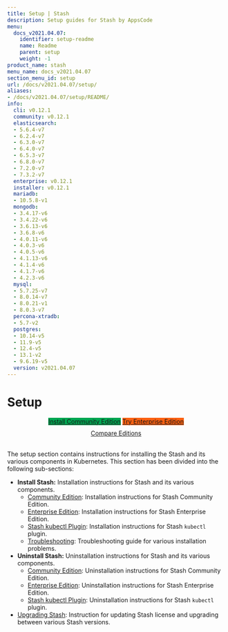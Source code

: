 ```yaml
---
title: Setup | Stash
description: Setup guides for Stash by AppsCode
menu:
  docs_v2021.04.07:
    identifier: setup-readme
    name: Readme
    parent: setup
    weight: -1
product_name: stash
menu_name: docs_v2021.04.07
section_menu_id: setup
url: /docs/v2021.04.07/setup/
aliases:
- /docs/v2021.04.07/setup/README/
info:
  cli: v0.12.1
  community: v0.12.1
  elasticsearch:
  - 5.6.4-v7
  - 6.2.4-v7
  - 6.3.0-v7
  - 6.4.0-v7
  - 6.5.3-v7
  - 6.8.0-v7
  - 7.2.0-v7
  - 7.3.2-v7
  enterprise: v0.12.1
  installer: v0.12.1
  mariadb:
  - 10.5.8-v1
  mongodb:
  - 3.4.17-v6
  - 3.4.22-v6
  - 3.6.13-v6
  - 3.6.8-v6
  - 4.0.11-v6
  - 4.0.3-v6
  - 4.0.5-v6
  - 4.1.13-v6
  - 4.1.4-v6
  - 4.1.7-v6
  - 4.2.3-v6
  mysql:
  - 5.7.25-v7
  - 8.0.14-v7
  - 8.0.21-v1
  - 8.0.3-v7
  percona-xtradb:
  - 5.7-v2
  postgres:
  - 10.14-v5
  - 11.9-v5
  - 12.4-v5
  - 13.1-v2
  - 9.6.19-v5
  version: v2021.04.07
---
```


# Setup

<div style="text-align: center;">
  <a class="button is-link is-medium is-active has-text-weight-normal" href="/docs/v2021.04.07/setup/install/community" style="background:#00A651; width: 18rem;">Install Community Edition</a>
  <a class="button is-info is-medium is-active has-text-weight-normal" href="/docs/v2021.04.07/setup/install/enterprise"  style="background:#FC6011; width: 18rem;">Try Enterprise Edition</a>
  <a style="margin-top: 10px; display: block;" href="/docs/v2021.04.07/concepts/what-is-stash/overview">Compare Editions</a>
</div>
<br>

The setup section contains instructions for installing the Stash and its various components in Kubernetes. This section has been divided into the following sub-sections:

- **Install Stash:** Installation instructions for Stash and its various components.
  - [Community Edition](/docs/v2021.04.07/setup/install/community): Installation instructions for Stash Community Edition.
  - [Enterprise Edition](/docs/v2021.04.07/setup/install/enterprise): Installation instructions for Stash Enterprise Edition.
  - [Stash kubectl Plugin](/docs/v2021.04.07/setup/install/kubectl_plugin): Installation instructions for Stash `kubectl` plugin.
  - [Troubleshooting](/docs/v2021.04.07/setup/install/troubleshoting): Troubleshooting guide for various installation problems.
- **Uninstall Stash:** Uninstallation instructions for Stash and its various components.
  - [Community Edition](/docs/v2021.04.07/setup/uninstall/community): Uninstallation instructions for Stash Community Edition.
  - [Enterprise Edition](/docs/v2021.04.07/setup/uninstall/enterprise): Uninstallation instructions for Stash Enterprise Edition.
  - [Stash kubectl Plugin](/docs/v2021.04.07/setup/uninstall/kubectl_plugin): Uninstallation instructions for Stash `kubectl` plugin.
- [Upgrading Stash](/docs/v2021.04.07/setup/upgrade/): Instruction for updating Stash license and upgrading between various Stash versions.
